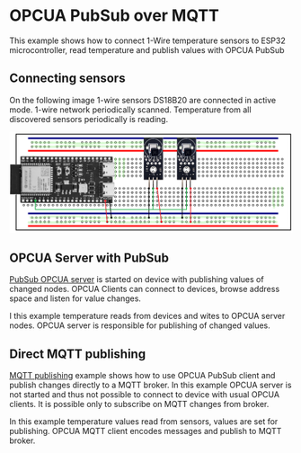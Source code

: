 # OPCUA PubSub over MQTT

This example shows how to connect 1-Wire temperature sensors to ESP32 microcontroller, read temperature and publish values with OPCUA PubSub

## Connecting sensors

On the following image 1-wire sensors DS18B20 are connected in active mode. 1-wire network periodically scanned. Temperature from all discovered sensors periodically is reading.

![ds18b20](example.png)

## OPCUA Server with PubSub

[PubSub OPCUA server](.lua/opcua_server_mqtt.lua) is started on device with publishing values of changed nodes.
OPCUA Clients can connect to devices, browse address space and listen for value changes.

I this example temperature reads from devices and wites to OPCUA server nodes. OPCUA server is responsible for
publishing of changed values.

## Direct MQTT publishing

[MQTT publishing](.lua/mqtt_publish.lua) example shows how to use OPCUA PubSub client and publish changes directly to a MQTT broker.
In this example OPCUA server is not started and thus not possible to connect to device with
usual OPCUA clients. It is possible only to subscribe on MQTT changes from broker.

In this example temperature values read from sensors, values are set for publishing. OPCUA MQTT client encodes messages and
publish to MQTT broker.
